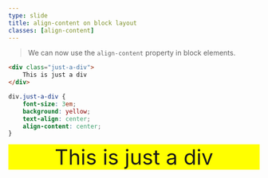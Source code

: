 ```yaml
---
type: slide
title: align-content on block layout
classes: [align-content]
---
```


> We can now use the `align-content` property in block elements.

```html
<div class="just-a-div">
    This is just a div
</div>
```

```css
div.just-a-div {
    font-size: 3em;
    background: yellow; 
    text-align: center;
    align-content: center; 
}
```

<div class="just-a-div">
    This is just a div
</div>

<style>
div.just-a-div {
    font-size: 3em;
    background: yellow; 
    text-align: center;
    align-content: center; 
}
</style>


